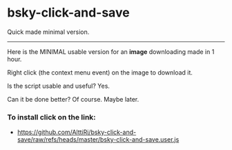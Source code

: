 # bsky-click-and-save
Quick made minimal version.

---

Here is the MINIMAL usable version for an **image** downloading made in 1 hour.

Right click (the context menu event) on the image to download it.

Is the script usable and useful? Yes.

Can it be done better? Of course. Maybe later.

### To install click on the link:
- https://github.com/AlttiRi/bsky-click-and-save/raw/refs/heads/master/bsky-click-and-save.user.js
